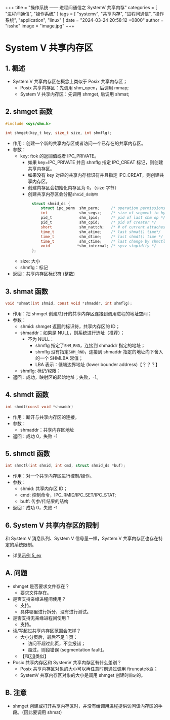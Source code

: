 +++
title = "操作系统 —— 进程间通信之 SystemV 共享内存"
categories = [ "进程间通信", "操作系统" ]
tags = [ "systemv", "共享内存", "进程间通信", "操作系统", "application", "linux" ]
date = "2024-03-24 20:58:12 +0800"
author = "isshe"
image = "image.jpg"
+++


# System V 共享内存区


## 1. 概述
* System V 共享内存区在概念上类似于 Posix 共享内存区；
    * Posix 共享内存区：先调用 shm_open，后调用 mmap;
    * System V 共享内存区：先调用 shmget, 后调用 shmat;

## 2. shmget 函数
```c
#include <sys/shm.h>

int shmget(key_t key, size_t size, int shmflg);
```
* 作用：创建一个新的共享内存区或者访问一个已存在的共享内存区。
* 参数：
    * key: ftok 的返回值或者 IPC_PRIVATE。
        * 如果 key=IPC_PRIVATE 并且 shmflg 指定 IPC_CREAT 标记，则创建共享内存区。
        * 如果没有 key 对应的共享内存标识符并且指定 IPC_CREAT，则创建共享内存区。
        * 创建内存区会初始化内存区为 0。（size 字节）
        * 创建共享内存区会分配`shmid_ds结构`
        ```c
             struct shmid_ds {
                 struct ipc_perm  shm_perm;     /* operation permissions */
                 int              shm_segsz;    /* size of segment in bytes */
                 pid_t            shm_lpid;     /* pid of last shm op */
                 pid_t            shm_cpid;     /* pid of creator */
                 short            shm_nattch;   /* # of current attaches */
                 time_t           shm_atime;    /* last shmat() time*/
                 time_t           shm_dtime;    /* last shmdt() time */
                 time_t           shm_ctime;    /* last change by shmctl() */
                 void            *shm_internal; /* sysv stupidity */
             };
        ```
    * size: 大小
    * shmflg：标记
* 返回：共享内存区标识符 (整数)

## 3. shmat 函数
```c
void *shmat(int shmid, const void *shmaddr, int shmflg);
```
* 作用：把 shmget 创建/打开的共享内存区连接到调用进程的地址空间；
* 参数：
    * shmid: shmget 返回的标识符，共享内存区的 ID；
    * shmaddr：如果是 NULL，则系统进行选址（推荐）；
        * 不为 NULL：
            * shmflg 指定了`SHM_RND`，连接到 shmaddr 指定的地址；
            * shmflg 没有指定`SHM_RND`，连接到 shmaddr 指定的地址向下舍入的一个 SHMLBA 常值；
            * LBA 表示：低端边界地址 (lower bounder address)【？？？】
    * shmflg: 标记/权限；
* 返回：成功，映射区的起始地址；失败，-1。

## 4. shmdt 函数
```c
int shmdt(const void *shmaddr)
```
* 作用：断开与共享内存区的连接。
* 参数：
    * shmaddr：共享内存区地址
* 返回：成功 0，失败 -1

## 5. shmctl 函数
```c
int shmctl(int shmid, int cmd, struct shmid_ds *buf);
```
* 作用：对一个共享内存区进行控制/操作。
* 参数：
    * shmid: 共享内存区 ID；
    * cmd: 控制命令，IPC_RMID/IPC_SET/IPC_STAT;
    * buff: 传参/传结果的结构
* 返回：成功 0，失败 -1

## 6. System V 共享内存区的限制
和 System V 消息队列、System V 信号量一样，System V 共享内存区也存在特定的系统限制。
* 详见[示例 5_ex](Examples/5_ex_svshm_limites.c)

## A. 问题
* shmget 是否要求文件存在？
    * 要求文件存在。
* 是否支持亲缘进程间使用？
    * 支持。
    * 具体哪里进行拆分，没有进行测试。
* 是否支持无亲缘进程间使用？
    * 支持。
* 读/写超过共享内存区范围会怎样？
    * 大小分页后，最后不足 1 页：
        * 访问不超过此页，不会报错；
        * 超过，则段错误 (segmentation fault)。
    * 【和[7.B](../7.共享内存区/Readme.md)类似】
* Posix 共享内存区和 SystemV 共享内存区有什么差别？
    * Posix 共享内存区对象的大小可以再任意时刻通过调用 ftruncate`改变`；
    * SystemV 共享内存区对象的大小是调用 shmget 创建时`固定`的。

## B. 注意
* shmget 创建或打开共享内存区时，并没有给调用进程提供访问该内存区的手段。（因此要调用 shmat）




